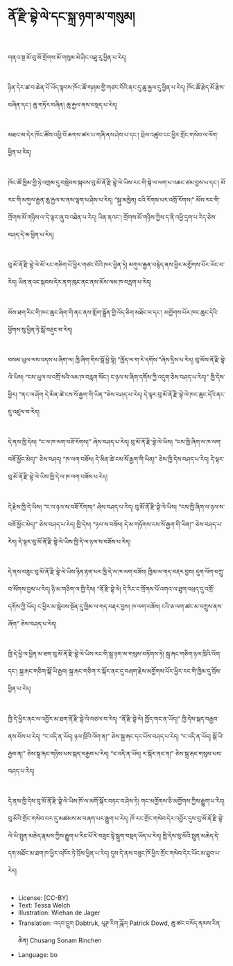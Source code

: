 # ནོ་རྫི་བྷེ་ལེ་དང་སྐྲ་ཉག་མ་གསུམ།

##
གནའ་སྔ་མོ་བུ་མོ་གྲོགས་མོ་གསུམ་མེ་ཤིང་འཐུ་རུ་ཕྱིན་པ་རེད།

##
ཉིན་དེར་ཚ་བ་ཆེན་པོ་ཡོད་སྟབས་ཁོང་ཚོ་གཤམ་གྱི་གཙང་བོའི་ནང་དུ་ཆུ་རྐྱལ་དུ་ཕྱིན་པ་རེད། ཁོང་ཚོ་རྩེད་མོ་རྩེས་བཞིན་དང་། ཆུ་གཏོར་བཞིན། ཆུ་རྐྱལ་ནས་བསྡད་པ་རེད།

##
མཐའ་མ་དེར་ཁོང་ཚོས་འཕྱི་བོ་ཆགས་ཚར་པ་གཞི་ནས་ཤེས་པ་དང་། བྲེལ་འཚུབ་ངང་ཕྱིར་གྲོང་གསེབ་ལ་ལོག་ཕྱིན་པ་རེད།

##
ཁོང་ཚོ་ཁྱིམ་གྱི་ཉེ་འགྲམ་དུ་བསླེབས་སྐབས་བུ་མོ་ནོ་རྫི་བྷེ་ལེ་ཡིས་རང་གི་སྐེ་ལ་ལག་པ་འཆང་ཙམ་བྱས་པ་དང་། མོ་རང་གི་མགུལ་རྒྱན་ཆུ་རྐྱལ་ས་ནས་ལྷག་པ་ཤེས་པ་རེད། “སྐུ་མཁྱེན། ངའི་རོགས་པར་འགྲོ་རོགས།” མོས་རང་གི་གྲོགས་མོ་གཉིས་ལ་དེ་ལྟར་ཞུ་བ་འཐེན་པ་རེད། ཡིན་ནའང་། གྲོགས་མོ་གཉིས་ཀྱིས་ད་ནི་འཕྱི་དྲག་པ་རེད་ཅེས་བཤད་དེ་མ་ཕྱིན་པ་རེད།

##
བུ་མོ་ནོ་རྫི་བྷེ་ལེ་མོ་རང་གཅིག་པོ་ཕྱིར་གཙང་བོའི་ཁར་ཕྱིན་ཏེ། མགུལ་རྒྱན་བརྙེད་ནས་ཕྱིར་མགྱོགས་པོར་ཡོང་བ་རེད། ཡིན་ནའང་སྐབས་དེར་ནག་ཁུང་ནང་ནས་མོས་ལམ་ཁ་བརླག་པ་རེད།

##
མོས་ཐག་རིང་གི་ཁང་ཆུང་ཞིག་གི་ནང་ནས་གློག་སྒྲོན་གྱི་འོད་ཅིག་མཐོང་བ་དང་། མགྱོགས་པོར་ཁང་ཆུང་དེའི་ཕྱོགས་སུ་ཕྱིན་ཏེ་སྒོ་བརྡུང་བ་རེད།

##
བསམ་ཡུལ་ལས་འདས་པ་ཞིག་ལ། ཁྱི་ཞིག་གིས་སྒོ་ཕྱེ་སྟེ། “ཁྱོད་ལ་ག་རེ་དགོས་”ཞེས་དྲིས་པ་རེད། བུ་མོས་ནོ་རྫི་བྷེ་ལེ་ཡིས། “ངས་ཡུལ་ལ་འགྲོ་སའི་ལམ་ཁ་བརླག་སོང་། ང་ཉལ་ས་ཞིག་དགོས་ཀྱི་འདུག་ཅེས་བཤད་པ་རེད།” ཁྱི་དེས་ཕྱིར། “ནང་ལ་ཤོག དེ་མིན་ཚེ་ངས་སོ་རྒྱག་གི་ཡིན་”ཅེས་བཤད་པ་རེད། དེ་ལྟར་བུ་མོ་ནོ་རྫི་བྷེ་ལེ་ཁང་ཆུང་དེའི་ནང་དུ་འཛུལ་བ་རེད།

##
དེ་ནས་ཁྱི་དེས། “ང་ལ་ཁ་ལག་བཟོ་རོགས།” ཞེས་བཤད་པ་རེད། བུ་མོ་ནོ་རྫི་བྷེ་ལེ་ཡིས། “ངས་ཁྱི་ཞིག་ལ་ཁ་ལག་བཟོ་མྱོང་མེད།” ཅེས་བཤད། “ཁ་ལག་བཟོས། དེ་མིན་ཚེ་ངས་སོ་རྒྱག་གི་ཡིན།” ཅེས་ཁྱི་དེས་བཤད་པ་རེད། དེ་ལྟར་བུ་མོ་ནོ་རྫི་བྷེ་ལེ་ཡིས་ཁྱི་དེ་ལ་ཁ་ལག་བཟོས་པ་རེད།

##
དེ་རྗེས་ཁྱི་དེ་ཡིས། “ང་ལ་ཉལ་ས་བཟོ་རོགས།” ཞེས་བཤད་པ་རེད། བུ་མོ་ནོ་རྫི་བྷེ་ལེ་ཡིས། “ངས་ཁྱི་ཞིག་ལ་ཉལ་ས་བཟོ་མྱོང་མེད།” ཅེས་བཤད་པ་རེད། ཁྱི་དེས། “ཉལ་ས་བཟོས། དེ་མ་གཏོགས་ངས་སོ་རྒྱག་གི་ཡིན།” ཅེས་བཤད་པ་རེད། དེ་ལྟར་བུ་མོ་ནོ་རྫི་བྷེ་ལེ་ཡིས་ཁྱི་དེ་ལ་ཉལ་ས་བཟོས་པ་རེད།

##
དེ་ནས་བཟུང་བུ་མོ་ནོ་རྫི་བྷེ་ལེ་ཡིས་ཉིན་རྟག་པར་ཁྱི་དེ་ལ་ཁ་ལག་བཟོས། ཁྱིམ་ལ་གད་བརྡར་བྱས། དུག་ལོག་བཀྲུ་བ་སོགས་བྱས་པ་རེད། ཉི་མ་གཅིག་ལ་ཁྱི་དེས། “ནོ་རྫི་བྷེ་ལེ། དེ་རིང་ང་གྲོགས་པོ་འགའ་ལ་ཐུག་འཕྲད་དུ་འགྲོ་དགོས་ཀྱི་ཡོད། ང་ཕྱིར་མ་སླེབས་སྔོན་དུ་ཁྱིམ་ལ་གད་བརྡར་བྱས། ཁ་ལག་བཟོས། ངའི་ཅ་ལག་ཚང་མ་བཀྲུས་ནས་ཞོག” ཅེས་བཤད་པ་རེད།

##
ཁྱི་དེ་ཕྱི་ལ་ཕྱིན་མ་ཐག་བུ་མོ་ནོ་རྫི་བྷེ་ལེ་ཡིས་རང་གི་སྐྲ་ཉག་མ་གསུམ་བཏོགས་ཏེ། སྐྲ་རྐང་གཅིག་ཉལ་ཁྲིའི་འོག་དང་། སྐྲ་རྐང་གཅིག་སྒོ་ཡི་རྒྱབ། སྐྲ་རྐང་གཅིག་ར་སྐོར་ནང་དུ་བཞག་རྗེས་མགྱོགས་པོར་ཕྱིར་རང་གི་ཁྱིམ་དུ་བྲོས་ཕྱིན་པ་རེད།

##
ཁྱི་དེ་ཕྱིར་ནང་ལ་འབྱོར་མ་ཐག་ནོ་རྫི་བྷེ་ལེ་བཙལ་བ་རེད། “ནོ་རྫི་བྷེ་ལེ། ཁྱོད་གང་ན་ཡོད།” ཁྱི་དེས་སྐད་བརྒྱབ་ནས་བོས་པ་རེད། “ང་འདི་ན་ཡོད། ཉལ་ཁྲིའི་འོག་ན།” ཅེས་སྐྲ་རྐང་དང་པོས་བཤད་པ་རེད། “ང་འདི་ན་ཡོད། སྒོ་ཡི་རྒྱབ་ན།” ཅེས་སྐྲ་རྐང་གཉིས་པས་སྐད་བརྒྱབ་པ་རེད། “ང་འདི་ན་ཡོད། ར་སྐོར་ནང་ན།” ཅེས་སྐྲ་རྐང་གསུམ་པས་བཤད་པ་རེད།

##
དེ་ནས་ཁྱི་དེས་བུ་མོ་ནོ་རྫི་བྷེ་ལེ་ཡིས་ཁོ་ལ་མགོ་སྐོར་བཏང་བ་ཤེས་ཏེ། གང་མགྱོགས་ཅི་མགྱོགས་ཀྱིས་རྒྱུག་པ་རེད། བུ་མོའི་གྲོང་གསེབ་བར་དུ་མཚམས་མ་བཞག་པར་རྒྱུག་པ་རེད། ཁོ་རང་གྲོང་གསེབ་དེར་འབྱོར་དུས་བུ་མོ་ནོ་རྫི་བྷེ་ལེ་ཡི་སྤུན་མཆེད་རྣམས་ཀྱིས་རྒྱུག་པ་རིང་པོ་རེ་བཟུང་སྟེ་སྒུག་བསྡད་ཡོད་པ་རེད། ཁྱི་དེས་བུ་མོའི་སྤུན་མཆེད་དེ་དག་མཐོང་མ་ཐག་ཁ་ཕྱིར་འཁོར་ཏེ་བྲོས་ཕྱིན་པ་རེད། དུས་དེ་ནས་བཟུང་ཁོ་ཕྱིར་གྲོང་གསེབ་དེར་ཡོང་མ་ཐུབ་པ་རེད།

##
* License: [CC-BY]
* Text: Tessa Welch
* Illustration: Wiehan de Jager
* Translation: འདབ་དྲུག Dabtruk, པཱཊ་རིག་ཌཱོཌ། Patrick Dowd, ཆུ་ཚང་བསོད་ནམས་རིན་ཆེན། Chusang Sonam Rinchen
* Language: bo
